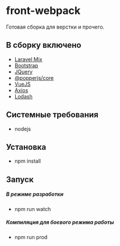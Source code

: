 # front-webpack

Готовая сборка для верстки и прочего.

## В сборку включено
- [Laravel Mix](https://laravel-mix.com/)
- [Bootstrap](https://getbootstrap.com/)
- [JQuery](http://jquery.com/)
- [@popperjs/core](https://popper.js.org/)
- [VueJS](https://vuejs.org)
- [Axios](https://github.com/axios/axios)
- [Lodash](https://lodash.com/)

## Системные требования
- nodejs

## Установка
- npm install

## Запуск

##### В режиме разработки
- npm run watch

##### Компиляция для боевого режима работы
- npm run prod
